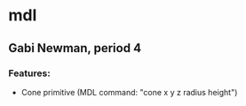 # mdl
## Gabi Newman, period 4

### Features:
* Cone primitive (MDL command: "cone x y z radius height")